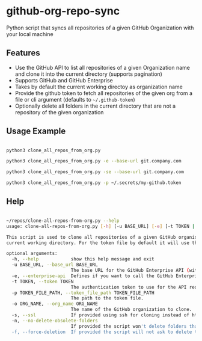 # github-org-repo-sync
Python script that syncs all repositories of a given GitHub Organization with your local machine


## Features

- Use the GitHub API to list all repositories of a given Organization name and clone it into the current directory (supports pagination)
- Supports GitHub and GitHub Enterprise
- Takes by default the current working directoy as organization name
- Provide the github token to fetch all repositories of the given org from a file or cli argument (defaults to `~/.github-token`)
- Optionally delete all folders in the current directory that are not a repository of the given organization

## Usage Example

```sh

python3 clone_all_repos_from_org.py 

python3 clone_all_repos_from_org.py -e --base-url git.company.com

python3 clone_all_repos_from_org.py -se --base-url git.company.com

python3 clone_all_repos_from_org.py -p ~/.secrets/my-github.token
```



## Help


```sh

~/repos/clone-all-repos-from-org.py --help
usage: clone-all-repos-from-org.py [-h] [-u BASE_URL] [-e] [-t TOKEN | -p TOKEN_FILE_PATH] [-o ORG_NAME] [-s] [-n] [-f]

This script is used to clone all repositories of a given GitHub organisation On top it cleans up the folders that are not part of that organization. You can adjust it using various parameters. For the organization name by default it will use the directory name of the
current working directory. For the token file by default it will use the token file located in the home directory named `~/.github-token`. Author: Dominik Bartsch

optional arguments:
  -h, --help            show this help message and exit
  -u BASE_URL, --base_url BASE_URL
                        The base URL for the GitHub Enterprise API (without http/ssl/git).
  -e, --enterprise-api  Defines if you want to call the GitHub Enterprise API.
  -t TOKEN, --token TOKEN
                        The authentication token to use for the API request.
  -p TOKEN_FILE_PATH, --token_file_path TOKEN_FILE_PATH
                        The path to the token file.
  -o ORG_NAME, --org_name ORG_NAME
                        The name of the GitHub organization to clone.
  -s, --ssl             If provided using ssh for cloning instead of https.
  -n, --no-delete-obsolete-folders
                        If provided the script won't delete folders that are not present in the github organization
  -f, --force-deletion  If provided the script will not ask to delete the folders that are not part of the organization.


```
